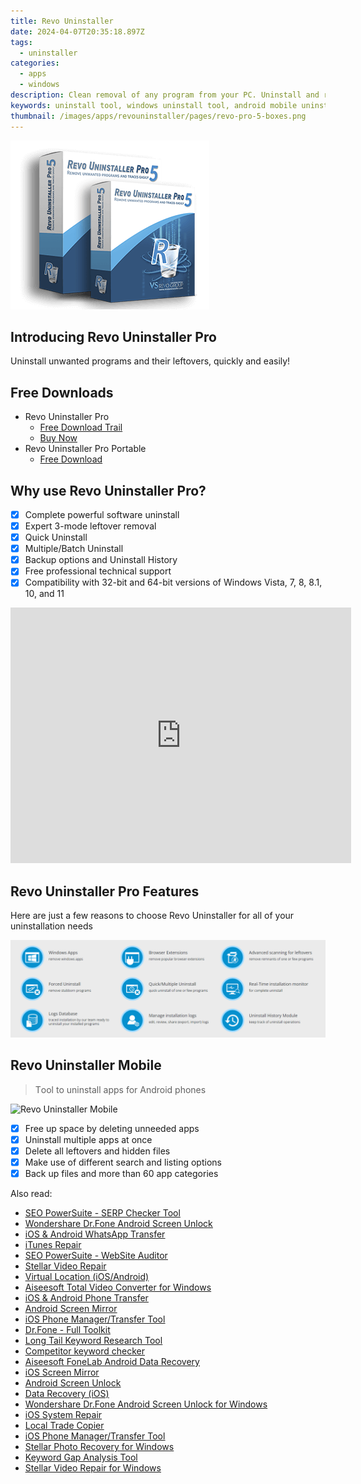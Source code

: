 ```yaml
---
title: Revo Uninstaller
date: 2024-04-07T20:35:18.897Z
tags: 
  - uninstaller
categories: 
  - apps
  - windows
description: Clean removal of any program from your PC. Uninstall and remove programs and software in Windows with Revo Uninstaller Pro easily!
keywords: uninstall tool, windows uninstall tool, android mobile uninstall tool, uninstaller, uninstaller tool, uninstaller software
thumbnail: /images/apps/revouninstaller/pages/revo-pro-5-boxes.png
---
```


![logo box](/images/apps/revouninstaller/pages/revo-pro-5-boxes.png)

## Introducing Revo Uninstaller Pro

Uninstall unwanted programs and their leftovers, quickly and easily!

## Free Downloads

- Revo Uninstaller Pro
  - [Free Download Trail](https://download.revouninstaller.com/download/RevoUninProSetup.exe)
  - [Buy Now](https://store.revouninstaller.com/order/cart.php?PRODS=27889512&QTY=1&AFFILIATE=108875)
- Revo Uninstaller Pro Portable
  - [Free Download](https://store.revouninstaller.com/order/cart.php?PRODS=28472374&QTY=1&AFFILIATE=108875)

## Why use Revo Uninstaller Pro?

- [x] Complete powerful software uninstall
- [x] Expert 3-mode leftover removal
- [x] Quick Uninstall
- [x] Multiple/Batch Uninstall
- [x] Backup options and Uninstall History
- [x] Free professional technical support
- [x] Compatibility with 32-bit and 64-bit versions of Windows Vista, 7, 8, 8.1, 10, and 11

<iframe width="545" height="409" src="https://www.youtube.com/embed/xjhG2t4jrSE" title="Revo Uninstaller Pro 5: New Release" frameborder="0" allow="accelerometer; autoplay; clipboard-write; encrypted-media; gyroscope; picture-in-picture; web-share" allowfullscreen></iframe>

## Revo Uninstaller Pro Features

Here are just a few reasons to choose Revo Uninstaller for all of your uninstallation needs

![Revo Uninstaller Pro Features](/images/apps/revouninstaller/pages/features.png)


## Revo Uninstaller Mobile

> Тool to uninstall apps for Android phones

![Revo Uninstaller Mobile](/images/apps/revouninstaller/pages/site_assets_revo-mobile-video.gif)

- [x] Free up space by deleting unneeded apps
- [x] Uninstall multiple apps at once
- [x] Delete all leftovers and hidden files
- [x] Make use of different search and listing options
- [x] Back up files and more than 60 app categories

<span class="atpl-alsoreadstyle">Also read:</span>
<div><ul>
<li><a href="https://tools.techidaily.com/link-assistant-rank-tracker-serp-analysis/" ><u>SEO PowerSuite - SERP Checker Tool</u></a></li>
<li><a href="https://tools.techidaily.com/wondershare-dr-fone-unlock-android-screen/" ><u>Wondershare Dr.Fone Android Screen Unlock</u></a></li>
<li><a href="https://tools.techidaily.com/whatsapp-transfer/" ><u>iOS & Android WhatsApp Transfer </u></a></li>
<li><a href="https://tools.techidaily.com/wondershare/drfone/itunes-repair/" ><u>iTunes Repair</u></a></li>
<li><a href="https://tools.techidaily.com/link-assistant-website-auditor/" ><u>SEO PowerSuite - WebSite Auditor</u></a></li>
<li><a href="https://tools.techidaily.com/stellar-video-repair/" ><u>Stellar Video Repair</u></a></li>
<li><a href="https://tools.techidaily.com/virtual-location-changer/" ><u>Virtual Location (iOS/Android)</u></a></li>
<li><a href="https://tools.techidaily.com/aiseesoft-total-video-converter-for-win/" ><u>Aiseesoft Total Video Converter for Windows</u></a></li>
<li><a href="https://tools.techidaily.com/wondershare/drfone/phone-switch/" ><u>iOS & Android Phone Transfer</u></a></li>
<li><a href="https://tools.techidaily.com/android-screen-mirror/" ><u>Android Screen Mirror</u></a></li>
<li><a href="https://tools.techidaily.com/wondershare/drfone/iphone-transfer/" ><u>iOS Phone Manager/Transfer Tool</u></a></li>
<li><a href="https://tools.techidaily.com/drfone-toolkit/" ><u>Dr.Fone - Full Toolkit</u></a></li>
<li><a href="https://tools.techidaily.com/long-tail-keyword-research-tool/" ><u>Long Tail Keyword Research Tool</u></a></li>
<li><a href="https://tools.techidaily.com/competitor-tool/" ><u>Competitor keyword checker</u></a></li>
<li><a href="https://tools.techidaily.com/aiseesoft-android-data-recovery/" ><u>Aiseesoft FoneLab Android Data Recovery</u></a></li>
<li><a href="https://tools.techidaily.com/ios-screen-mirror/" ><u>iOS Screen Mirror</u></a></li>
<li><a href="https://tools.techidaily.com/unlock-android-screen/" ><u>Android Screen Unlock</u></a></li>
<li><a href="https://tools.techidaily.com/data-recovery-iphone/" ><u>Data Recovery (iOS)</u></a></li>
<li><a href="https://tools.techidaily.com/wondershare-dr-fone-unlock-android-screen-for-win/" ><u>Wondershare Dr.Fone Android Screen Unlock for Windows</u></a></li>
<li><a href="https://tools.techidaily.com/wondershare/drfone/ios-system-repair/" ><u>iOS System Repair</u></a></li>
<li><a href="https://tools.techidaily.com/mt4copier/" ><u>Local Trade Copier</u></a></li>
<li><a href="https://tools.techidaily.com/iphone-transfer/" ><u>iOS Phone Manager/Transfer Tool</u></a></li>
<li><a href="https://tools.techidaily.com/stellar-photo-recovery-for-win/" ><u>Stellar Photo Recovery for Windows</u></a></li>
<li><a href="https://tools.techidaily.com/link-assistant/keyword-research/keyword-gap/" ><u>Keyword Gap Analysis Tool</u></a></li>
<li><a href="https://tools.techidaily.com/stellar-video-repair-for-win/" ><u>Stellar Video Repair for Windows</u></a></li>
</ul></div>
